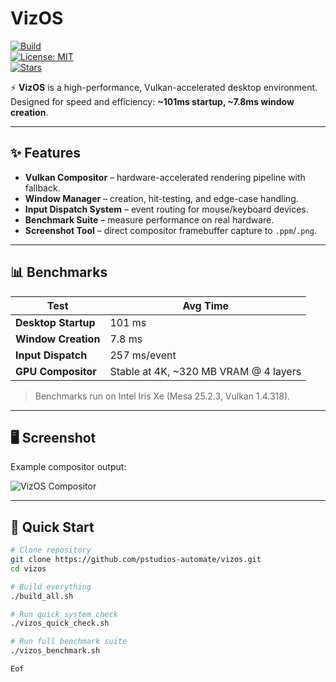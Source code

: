 # VizOS  
[![Build](https://img.shields.io/github/actions/workflow/status/pstudios-automate/vizos/ci.yml?branch=master)](https://github.com/pstudios-automate/vizos/actions)  
[![License: MIT](https://img.shields.io/github/license/pstudios-automate/vizos)](LICENSE)  
[![Stars](https://img.shields.io/github/stars/pstudios-automate/vizos?style=social)](https://github.com/pstudios-automate/vizos)  

⚡ **VizOS** is a high-performance, Vulkan-accelerated desktop environment.  
Designed for speed and efficiency: **~101ms startup, ~7.8ms window creation**.  

---

## ✨ Features
- **Vulkan Compositor** – hardware-accelerated rendering pipeline with fallback.  
- **Window Manager** – creation, hit-testing, and edge-case handling.  
- **Input Dispatch System** – event routing for mouse/keyboard devices.  
- **Benchmark Suite** – measure performance on real hardware.  
- **Screenshot Tool** – direct compositor framebuffer capture to `.ppm`/`.png`.  

---

## 📊 Benchmarks

| Test                  | Avg Time     |
|-----------------------|--------------|
| **Desktop Startup**   | 101 ms       |
| **Window Creation**   | 7.8 ms       |
| **Input Dispatch**    | 257 ms/event |
| **GPU Compositor**    | Stable at 4K, ~320 MB VRAM @ 4 layers |

> Benchmarks run on Intel Iris Xe (Mesa 25.2.3, Vulkan 1.4.318).  

---

## 🖥️ Screenshot
Example compositor output:  

![VizOS Compositor](docs/vizos_screenshot.png)  

---

## 🚀 Quick Start

```bash
# Clone repository
git clone https://github.com/pstudios-automate/vizos.git
cd vizos

# Build everything
./build_all.sh

# Run quick system check
./vizos_quick_check.sh

# Run full benchmark suite
./vizos_benchmark.sh

Eof
